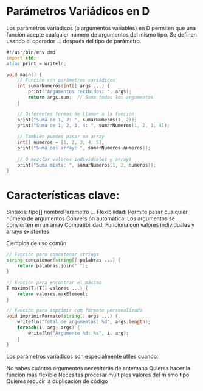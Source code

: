 # Parámetros Variádicos en D
Los parámetros variádicos (o argumentos variables) en D permiten que una función acepte cualquier número de argumentos del mismo tipo. Se definen usando el operador ... después del tipo de parámetro.
```d
#!/usr/bin/env dmd
import std;
alias print = writeln;

void main() {
    // Función con parámetros variádicos
    int sumarNumeros(int[] args ...) {
        print("Argumentos recibidos: ", args);
        return args.sum;  // Suma todos los argumentos
    }

    // Diferentes formas de llamar a la función
    print("Suma de 1, 2: ", sumarNumeros(1, 2));
    print("Suma de 1, 2, 3, 4: ", sumarNumeros(1, 2, 3, 4));
    
    // También puedes pasar un array
    int[] numeros = [1, 2, 3, 4, 5];
    print("Suma del array: ", sumarNumeros(numeros));
    
    // O mezclar valores individuales y arrays
    print("Suma mixta: ", sumarNumeros(1, 2, numeros));
}
```
# Características clave:

Sintaxis: tipo[] nombreParametro ...
Flexibilidad: Permite pasar cualquier número de argumentos
Conversión automática: Los argumentos se convierten en un array
Compatibilidad: Funciona con valores individuales y arrays existentes

Ejemplos de uso común:
```d
// Función para concatenar strings
string concatenar(string[] palabras ...) {
    return palabras.join(" ");
}

// Función para encontrar el máximo
T maximo(T)(T[] valores ...) {
    return valores.maxElement;
}

// Función para imprimir con formato personalizado
void imprimirFormato(string[] args ...) {
    writefln("Total de argumentos: %d", args.length);
    foreach(i, arg; args) {
        writefln("Argumento %d: %s", i, arg);
    }
}
```
Los parámetros variádicos son especialmente útiles cuando:

No sabes cuántos argumentos necesitarás de antemano
Quieres hacer la función más flexible
Necesitas procesar múltiples valores del mismo tipo
Quieres reducir la duplicación de código
